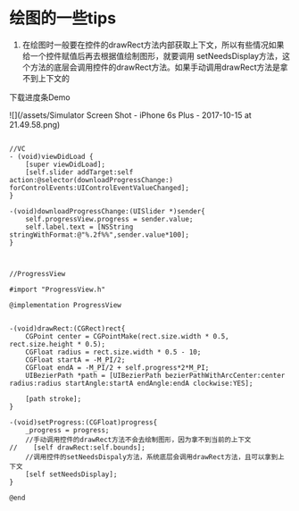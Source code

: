 # 绘图的一些tips



1. 在绘图时一般要在控件的drawRect方法内部获取上下文，所以有些情况如果给一个控件赋值后再去根据值绘制图形，就要调用 setNeedsDisplay方法，这个方法的底层会调用控件的drawRect方法。如果手动调用drawRect方法是拿不到上下文的

下载进度条Demo

![](/assets/Simulator Screen Shot - iPhone 6s Plus - 2017-10-15 at 21.49.58.png)

```

//VC
- (void)viewDidLoad {
    [super viewDidLoad];
    [self.slider addTarget:self action:@selector(downloadProgressChange:) forControlEvents:UIControlEventValueChanged];
}

-(void)downloadProgressChange:(UISlider *)sender{
    self.progressView.progress = sender.value;
    self.label.text = [NSString stringWithFormat:@"%.2f%%",sender.value*100];
}



//ProgressView

#import "ProgressView.h"

@implementation ProgressView


-(void)drawRect:(CGRect)rect{
    CGPoint center = CGPointMake(rect.size.width * 0.5, rect.size.height * 0.5);
    CGFloat radius = rect.size.width * 0.5 - 10;
    CGFloat startA = -M_PI/2;
    CGFloat endA = -M_PI/2 + self.progress*2*M_PI;
    UIBezierPath *path = [UIBezierPath bezierPathWithArcCenter:center radius:radius startAngle:startA endAngle:endA clockwise:YES];
    
    [path stroke];
}

-(void)setProgress:(CGFloat)progress{
    _progress = progress;
    //手动调用控件的drawRect方法不会去绘制图形，因为拿不到当前的上下文
//    [self drawRect:self.bounds];
    //调用控件的setNeedsDispaly方法，系统底层会调用drawRect方法，且可以拿到上下文
    [self setNeedsDisplay];
}

@end
```








